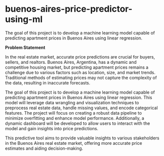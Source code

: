 # buenos-aires-price-predictor-using-ml
The goal of this project is to develop a machine learning model capable of predicting apartment prices in Buenos Aires using linear regression.

**Problem Statement**

In the real estate market, accurate price predictions are crucial for buyers, sellers, and realtors. Buenos Aires, Argentina, has a dynamic and competitive housing market, but predicting apartment prices remains a challenge due to various factors such as location, size, and market trends. Traditional methods of estimating prices may not capture the complexity of the data, resulting in inaccurate forecasts.

The goal of this project is to develop a machine learning model capable of predicting apartment prices in Buenos Aires using linear regression. This model will leverage data wrangling and visualization techniques to preprocess real estate data, handle missing values, and encode categorical features. The project will focus on creating a robust data pipeline to minimize overfitting and enhance model performance. Additionally, a dynamic dashboard will be developed to allow users to interact with the model and gain insights into price predictions.

This predictive tool aims to provide valuable insights to various stakeholders in the Buenos Aires real estate market, offering more accurate price estimates and aiding decision-making.
